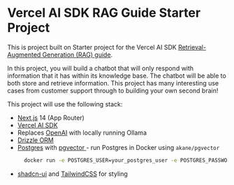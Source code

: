 # Vercel AI SDK RAG Guide Starter Project

This is project built on Starter project for the Vercel AI SDK [Retrieval-Augmented Generation (RAG) guide](https://sdk.vercel.ai/docs/guides/rag-chatbot).

In this project, you will build a chatbot that will only respond with information that it has within its knowledge base. The chatbot will be able to both store and retrieve information. This project has many interesting use cases from customer support through to building your own second brain!

This project will use the following stack:

- [Next.js](https://nextjs.org) 14 (App Router)
- [Vercel AI SDK](https://sdk.vercel.ai/docs)
- Replaces [OpenAI](https://openai.com) with locally running Ollama
- [Drizzle ORM](https://orm.drizzle.team)
- [Postgres](https://www.postgresql.org/) with [ pgvector ](https://github.com/pgvector/pgvector) - run Postgres in Docker using `akane/pgvector`
  ```sh
    docker run -e POSTGRES_USER=your_postgres_user -e POSTGRES_PASSWORD=your_password --name postgres -p 5432:5432 -d ankane/pgvector
  ```
- [shadcn-ui](https://ui.shadcn.com) and [TailwindCSS](https://tailwindcss.com) for styling
